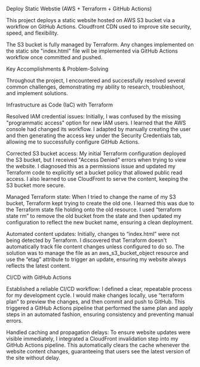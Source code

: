 Deploy Static Webstie (AWS + Terraform + GitHub Actions)

This project deploys a static website hosted on AWS S3 bucket via a workflow on GitHub Actions.
Cloudfront CDN used to improve site security, speed, and flexibility.

The S3 bucket is fully managed by Terraform.
Any changes implemented on the static site "index.html" file will be implemented via GitHub Actions workflow once committed and pushed.


Key Accomplishments & Problem-Solving

Throughout the project, I encountered and successfully resolved several common challenges, demonstrating my ability to research, troubleshoot, and implement solutions.


Infrastructure as Code (IaC) with Terraform

Resolved IAM credential issues: Initially, I was confused by the missing "programmatic access" option for new IAM users. I learned that the AWS console had changed its workflow. I adapted by manually creating the user and then generating the access key under the Security Credentials tab, allowing me to successfully configure GitHub Actions.

Corrected S3 bucket access: My initial Terraform configuration deployed the S3 bucket, but I received "Access Denied" errors when trying to view the website. I diagnosed this as a permissions issue and updated my Terraform code to explicitly set a bucket policy that allowed public read access. I also learned to use CloudFront to serve the content, keeping the S3 bucket more secure.

Managed Terraform state: When I tried to change the name of my S3 bucket, Terraform kept trying to create the old one. I learned this was due to the Terraform state file holding onto the old resource. I used “terraform state rm” to remove the old bucket from the state and then updated my configuration to reflect the new bucket name, ensuring a clean deployment.

Automated content updates: Initially, changes to “index.html” were not being detected by Terraform. I discovered that Terraform doesn't automatically track file content changes unless configured to do so. The solution was to manage the file as an aws_s3_bucket_object resource and use the “etag” attribute to trigger an update, ensuring my website always reflects the latest content.


CI/CD with GitHub Actions

Established a reliable CI/CD workflow: I defined a clear, repeatable process for my development cycle. I would make changes locally, use “terraform plan” to preview the changes, and then commit and push to GitHub. This triggered a GitHub Actions pipeline that performed the same plan and apply steps in an automated fashion, ensuring consistency and preventing manual errors.

Handled caching and propagation delays: To ensure website updates were visible immediately, I integrated a CloudFront invalidation step into my GitHub Actions pipeline. This automatically clears the cache whenever the website content changes, guaranteeing that users see the latest version of the site without delay.
